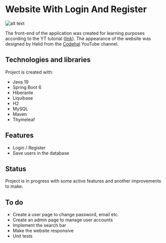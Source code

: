 # Website With Login And Register

![alt text](https://github.com/lukaszgardecki/screenshots/blob/main/s2.PNG?raw=true)

The front-end of the application was created for learning purposes according to the YT tutorial ([link](https://www.youtube.com/watch?v=KL4--AJrJHQ)). 
The appearance of the website was designed by Halid from the
[Codehal](https://www.youtube.com/@codehal/about) YouTube channel.

## Technologies and libraries
Project is created with:
- Java 19
- Spring Boot 6
- Hiberante
- Liquibase
- H2
- MySQL
- Maven
- Thymeleaf

## Features

- Login / Register
- Save users in the database

## Status
Project is in progress with some active features and another improvements to make.

## To do
- Create a user page to change password, email etc.
- Create an admin page to manage user accounts
- Implement the search bar
- Make the website responsive
- Unit tests
